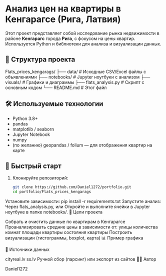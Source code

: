 # Анализ цен на квартиры в Кенгарагсе (Рига, Латвия)

Этот проект представляет собой исследование рынка недвижимости в районе **Кенгарагс** города **Рига**, с фокусом на цены квартир. Используется Python и библиотеки для анализа и визуализации данных.

## 📁 Структура проекта

Flats_prices_kengarags/
├── data/ # Исходные CSV/Excel файлы с объявлениями
├── notebooks/ # Jupyter ноутбуки с анализом
├── visuals/ # Графики и диаграммы
├── flats_analysis.py # Скрипт с основным кодом
└── README.md # Этот файл


## 🛠 Используемые технологии

- Python 3.8+
- pandas
- matplotlib / seaborn
- Jupyter Notebook
- numpy
- (по желанию) geopandas / folium — для отображения квартир на карте

## 🚀 Быстрый старт

1. Клонируйте репозиторий:
   ```bash
   git clone https://github.com/Daniel1272/portfolio.git
   cd portfolio/Flats_prices_kengarags
Установите зависимости:
pip install -r requirements.txt
Запустите анализ:
Через flats_analysis.py, или
Откройте и выполните ячейки в Jupyter ноутбуке в папке notebooks/.
🎯 Цели проекта

Собрать и очистить данные по квартирам в Кенгарагсе
Проанализировать средние цены в зависимости от:
улицы
количества комнат
площади квартиры
состояния квартиры
Построить визуализации (гистограммы, boxplot, карта)
📊 Пример графика

📌 Источники данных

cityreal.lv
ss.lv
Ручной сбор (парсинг) или экспорт из сайтов
🧑‍💻 Автор

Daniel1272